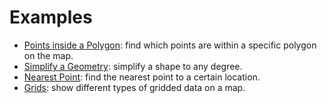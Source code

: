 # Examples

- [Points inside a Polygon](@ref): find which points are within a specific polygon on the map.
- [Simplify a Geometry](@ref): simplify a shape to any degree.
- [Nearest Point](@ref): find the nearest point to a certain location.
- [Grids](@ref): show different types of gridded data on a map.
